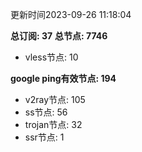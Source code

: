更新时间2023-09-26 11:18:04

**总订阅: 37**
**总节点: 7746**
- vless节点: 10

**google ping有效节点: 194**
- v2ray节点: 105
- ss节点: 56
- trojan节点: 32
- ssr节点: 1
